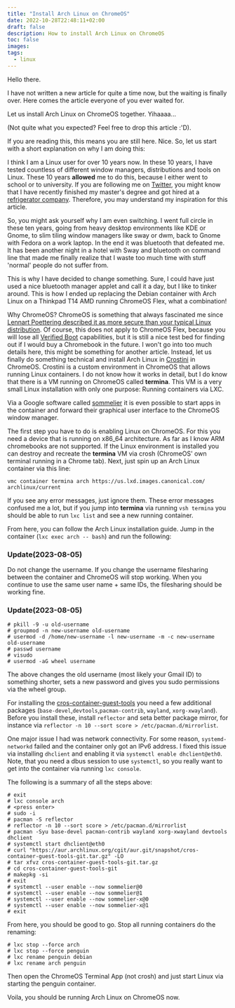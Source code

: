 ```yaml
---
title: "Install Arch Linux on ChromeOS"
date: 2022-10-28T22:48:11+02:00
draft: false
description: How to install Arch Linux on ChromeOS
toc: false
images:
tags:
  - linux
---
```


Hello there.


I have not written a new article for quite a time now, but the waiting is
finally over.  Here comes the article everyone of you ever waited for.

Let us install Arch Linux on ChromeOS together. Yihaaaa...

(Not quite what you expected? Feel free to drop this article :'D).

If you are reading this, this means you are still here. Nice. So, let us start
with a short explanation on why I am doing this:

I think I am a Linux user for over 10 years now. In these 10 years, I have
tested countless of different window managers, distributions and tools on
Linux. These 10 years **allowed** me to do this, because I either went to school
or to university. If you are following me on [Twitter](https://twitter.com/sh1bumi),
you might know that I have recently finished my master's degree and got hired
at a [refrigerator company](https://www.gearrice.com/update/the-story-behind-googles-unique-mini-fridges/). Therefore, you may understand my inspiration for this article.

So, you might ask yourself why I am even switching. I went full circle in these ten years, going
from heavy desktop environments like KDE or Gnome, to slim tiling window managers like sway or dwm,
back to Gnome with Fedora on a work laptop. In the end it was bluetooth that defeated me.
It has been another night in a hotel with Sway and bluetooth on command line that made me finally realize
that I waste too much time with stuff 'normal' people do not suffer from.

This is why I have decided to change something. Sure, I could have just used a nice bluetooth manager
applet and call it a day, but I like to tinker around. This is how I ended up replacing the Debian
container with Arch Linux on a Thinkpad T14 AMD running ChromeOS Flex, what a combination!

Why ChromeOS? ChromeOS is something that always fascinated me since [Lennart Poettering described it as more secure than your typical Linux distribution](https://0pointer.net/blog/#:~:text=In%20fact%2C%20right%20now%2C%20your%20data%20is%20probably%20more%20secure%20if%20stored%20on%20current%20ChromeOS%2C%20Android%2C%20Windows%20or%20MacOS%20devices%2C%20than%20it%20is%20on%20typical%20Linux%20distributions.). Of course, this does not apply to ChromeOS Flex, because you will lose all [Verified Boot](https://www.chromium.org/chromium-os/chromiumos-design-docs/verified-boot/) capabilities, but it is still a nice test bed for finding out if I would buy a Chromebook in the future. I won't go into too much details here, this might be something for another article. Instead, let us finally do something technical and install Arch Linux in [Crostini](https://chromium.googlesource.com/chromiumos/docs/+/master/containers_and_vms.md) in ChromeOS. Crostini is a custom environment in ChromeOS that allows running Linux containers. I do not know how it works in detail, but I do know that there is a VM running on ChromeOS called **termina**. This VM is a very small Linux installation with only one purpose: Running containers via LXC.

Via a Google software called [sommelier](https://chromium.googlesource.com/chromiumos/platform2/+/master/vm_tools/sommelier/) it is even possible to start apps in the container and forward their graphical user interface to the ChromeOS window manager.

The first step you have to do is enabling Linux on ChromeOS. For this you need a device that is running on x86_64 architecture. As far as I know ARM chromebooks are not supported. If the Linux environment is installed you can destroy and recreate the **termina** VM via crosh (ChromeOS' own terminal running in a Chrome tab). Next, just spin up an Arch Linux container via this line:

```
vmc container termina arch https://us.lxd.images.canonical.com/ archlinux/current
```

If you see any error messages, just ignore them. These error messages confused me a lot, but if you
jump into **termina** via running `vsh termina` you should be able to run `lxc list` and see
a new running container.

From here, you can follow the Arch Linux installation guide. Jump in the container (`lxc exec arch -- bash`) and run the following:

### Update(2023-08-05)

Do not change the username. If you change the username filesharing between the container and ChromeOS will stop working.
When you continue to use the same user name + same IDs, the filesharing should be working fine.

### Update(2023-08-05)

```
# pkill -9 -u old-username
# groupmod -n new-username old-username
# usermod -d /home/new-username -l new-username -m -c new-username old-username
# passwd username
# visudo
# usermod -aG wheel username
```

The above changes the old username (most likely your Gmail ID) to something shorter,
sets a new password and gives you sudo permissions via the wheel group.

For installing the [cros-container-guest-tools](https://aur.archlinux.org/packages/cros-container-guest-tools-git) you need a few additional packages (`base-devel`,`devtools`,`pacman-contrib`, `wayland`, `xorg-xwayland`). Before you install these, install `reflector` and seta better package mirror, for instance via `reflector -n 10 --sort score > /etc/pacman.d/mirrorlist`.

One major issue I had was network connectivity. For some reason, `systemd-networkd` failed and the container only got an IPv6 address. I fixed this issue via installing `dhclient` and enabling it via `systemctl enable dhclient@eth0`. Note, that you need a dbus session to use `systemctl`, so you really want to get into the container via running `lxc console`.

The following is a summary of all the steps above:

```
# exit
# lxc console arch
# <press enter>
# sudo -i
# pacman -S reflector
# reflector -n 10 --sort score > /etc/pacman.d/mirrorlist
# pacman -Syu base-devel pacman-contrib wayland xorg-xwayland devtools dhclient
# systemctl start dhclient@eth0
# curl "https://aur.archlinux.org/cgit/aur.git/snapshot/cros-container-guest-tools-git.tar.gz" -LO
# tar xfvz cros-container-guest-tools-git.tar.gz
# cd cros-container-guest-tools-git
# makepkg -si
# exit
# systemctl --user enable --now sommelier@0
# systemctl --user enable --now sommelier@1
# systemctl --user enable --now sommelier-x@0
# systemctl --user enable --now sommelier-x@1
# exit
```

From here, you should be good to go. Stop all running containers do the renaming:

```
# lxc stop --force arch
# lxc stop --force penguin
# lxc rename penguin debian
# lxc rename arch penguin
```

Then open the ChromeOS Terminal App (not crosh) and just start Linux via starting the penguin container.

Voila, you should be running Arch Linux on ChromeOS now.
